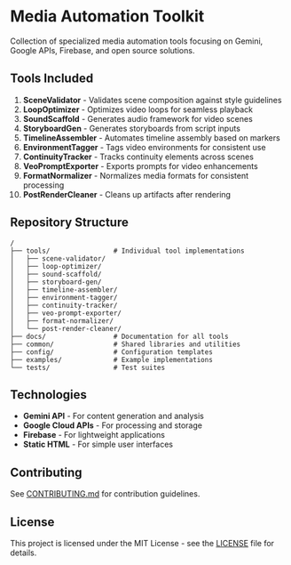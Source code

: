 # Media Automation Toolkit

Collection of specialized media automation tools focusing on Gemini, Google APIs, Firebase, and open source solutions.

## Tools Included

1. **SceneValidator** - Validates scene composition against style guidelines
2. **LoopOptimizer** - Optimizes video loops for seamless playback
3. **SoundScaffold** - Generates audio framework for video scenes
4. **StoryboardGen** - Generates storyboards from script inputs
5. **TimelineAssembler** - Automates timeline assembly based on markers
6. **EnvironmentTagger** - Tags video environments for consistent use
7. **ContinuityTracker** - Tracks continuity elements across scenes
8. **VeoPromptExporter** - Exports prompts for video enhancements
9. **FormatNormalizer** - Normalizes media formats for consistent processing
10. **PostRenderCleaner** - Cleans up artifacts after rendering

## Repository Structure

```
/
├── tools/                # Individual tool implementations
│   ├── scene-validator/
│   ├── loop-optimizer/
│   ├── sound-scaffold/
│   ├── storyboard-gen/
│   ├── timeline-assembler/
│   ├── environment-tagger/
│   ├── continuity-tracker/
│   ├── veo-prompt-exporter/
│   ├── format-normalizer/
│   └── post-render-cleaner/
├── docs/                 # Documentation for all tools
├── common/               # Shared libraries and utilities
├── config/               # Configuration templates
├── examples/             # Example implementations
└── tests/                # Test suites
```

## Technologies

- **Gemini API** - For content generation and analysis
- **Google Cloud APIs** - For processing and storage
- **Firebase** - For lightweight applications
- **Static HTML** - For simple user interfaces

## Contributing

See [CONTRIBUTING.md](CONTRIBUTING.md) for contribution guidelines.

## License

This project is licensed under the MIT License - see the [LICENSE](LICENSE) file for details.